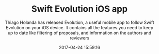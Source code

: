 ---
title: "Swift Evolution iOS app"
subtitle: "Thiago Holanda has released Evolution, a useful mobile app to follow Swift Evolution on your iOS device. It contains all the features you need to keep up to date like filtering of proposals, and information on the authors and reviewers"
tags: ["evolution","app"]
link: "https://itunes.apple.com/ie/app/evolution-app/id1210898168?mt=8"
date: "2017-04-24 15:59:16"
---